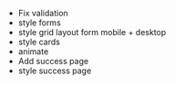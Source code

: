 - Fix validation
- style forms
- style grid layout form mobile + desktop
- style cards
- animate
- Add success page
- style success page